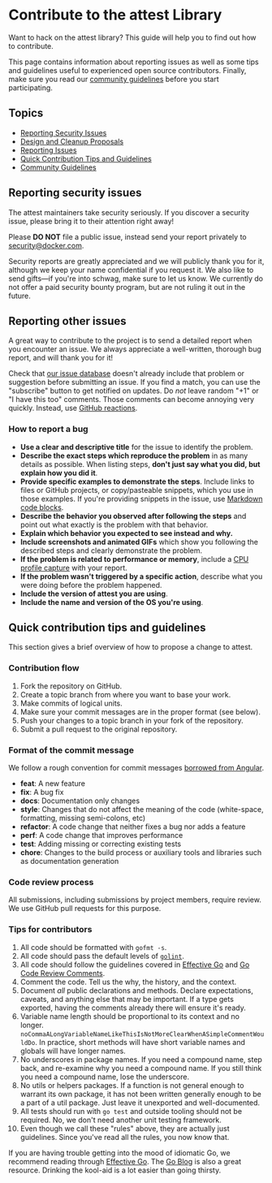 # Contribute to the attest Library

Want to hack on the attest library? This guide will help you to find out how to contribute.

This page contains information about reporting issues as well as some tips and guidelines useful to experienced open source contributors. Finally, make sure you read our [community guidelines](#community-guidelines) before you start participating.

## Topics

* [Reporting Security Issues](#reporting-security-issues)
* [Design and Cleanup Proposals](#design-and-cleanup-proposals)
* [Reporting Issues](#reporting-other-issues)
* [Quick Contribution Tips and Guidelines](#quick-contribution-tips-and-guidelines)
* [Community Guidelines](#community-guidelines)

## Reporting security issues

The attest maintainers take security seriously. If you discover a security issue, please bring it to their attention right away!

Please **DO NOT** file a public issue, instead send your report privately to [security@docker.com](mailto:security@docker.com).

Security reports are greatly appreciated and we will publicly thank you for it, although we keep your name confidential if you request it. We also like to send gifts—if you're into schwag, make sure to let us know. We currently do not offer a paid security bounty program, but are not ruling it out in the future.

## Reporting other issues

A great way to contribute to the project is to send a detailed report when you encounter an issue. We always appreciate a well-written, thorough bug report, and will thank you for it!

Check that [our issue database](https://github.com/docker/attest/issues) doesn't already include that problem or suggestion before submitting an issue. If you find a match, you can use the "subscribe" button to get notified on updates. Do *not* leave random "+1" or "I have this too" comments. Those comments can become annoying very quickly. Instead, use [GitHub reactions](https://docs.github.com/en/free-pro-team@latest/github/writing-on-github/using-emojis).

### How to report a bug

* **Use a clear and descriptive title** for the issue to identify the problem.
* **Describe the exact steps which reproduce the problem** in as many details as possible. When listing steps, **don't just say what you did, but explain how you did it**.
* **Provide specific examples to demonstrate the steps**. Include links to files or GitHub projects, or copy/pasteable snippets, which you use in those examples. If you're providing snippets in the issue, use [Markdown code blocks](https://help.github.com/articles/markdown-basics/#multiple-lines).
* **Describe the behavior you observed after following the steps** and point out what exactly is the problem with that behavior.
* **Explain which behavior you expected to see instead and why.**
* **Include screenshots and animated GIFs** which show you following the described steps and clearly demonstrate the problem.
* **If the problem is related to performance or memory**, include a [CPU profile capture](https://blog.golang.org/profiling-go-programs) with your report.
* **If the problem wasn't triggered by a specific action**, describe what you were doing before the problem happened.
* **Include the version of attest you are using**.
* **Include the name and version of the OS you're using**.

## Quick contribution tips and guidelines

This section gives a brief overview of how to propose a change to attest.

### Contribution flow

1. Fork the repository on GitHub.
2. Create a topic branch from where you want to base your work.
3. Make commits of logical units.
4. Make sure your commit messages are in the proper format (see below).
5. Push your changes to a topic branch in your fork of the repository.
6. Submit a pull request to the original repository.

### Format of the commit message

We follow a rough convention for commit messages [borrowed from Angular](https://www.conventionalcommits.org/en/v1.0.0/).

- **feat**: A new feature
- **fix**: A bug fix
- **docs**: Documentation only changes
- **style**: Changes that do not affect the meaning of the code (white-space, formatting, missing semi-colons, etc)
- **refactor**: A code change that neither fixes a bug nor adds a feature
- **perf**: A code change that improves performance
- **test**: Adding missing or correcting existing tests
- **chore**: Changes to the build process or auxiliary tools and libraries such as documentation generation

### Code review process

All submissions, including submissions by project members, require review. We use GitHub pull requests for this purpose.

### Tips for contributors

1. All code should be formatted with `gofmt -s`.
2. All code should pass the default levels of [`golint`](https://github.com/golang/lint).
3. All code should follow the guidelines covered in [Effective Go](http://golang.org/doc/effective_go.html) and [Go Code Review Comments](https://github.com/golang/go/wiki/CodeReviewComments).
4. Comment the code. Tell us the why, the history, and the context.
5. Document _all_ public declarations and methods. Declare expectations, caveats, and anything else that may be important. If a type gets exported, having the comments already there will ensure it's ready.
6. Variable name length should be proportional to its context and no longer. `noCommaALongVariableNameLikeThisIsNotMoreClearWhenASimpleCommentWouldDo`. In practice, short methods will have short variable names and globals will have longer names.
7. No underscores in package names. If you need a compound name, step back, and re-examine why you need a compound name. If you still think you need a compound name, lose the underscore.
8. No utils or helpers packages. If a function is not general enough to warrant its own package, it has not been written generally enough to be a part of a util package. Just leave it unexported and well-documented.
9. All tests should run with `go test` and outside tooling should not be required. No, we don't need another unit testing framework.
10. Even though we call these "rules" above, they are actually just guidelines. Since you've read all the rules, you now know that.

If you are having trouble getting into the mood of idiomatic Go, we recommend reading through [Effective Go](https://go.dev/doc/effective_go). The [Go Blog](https://go.dev/blog/) is also a great resource. Drinking the kool-aid is a lot easier than going thirsty.
